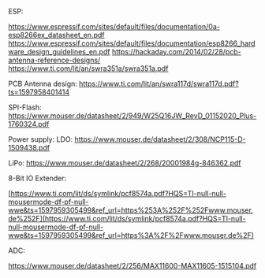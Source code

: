 ESP:

https://www.espressif.com/sites/default/files/documentation/0a-esp8266ex_datasheet_en.pdf
https://www.espressif.com/sites/default/files/documentation/esp8266_hardware_design_guidelines_en.pdf
https://hackaday.com/2014/02/28/pcb-antenna-reference-designs/
https://www.ti.com/lit/an/swra351a/swra351a.pdf

PCB Antenna design:
https://www.ti.com/lit/an/swra117d/swra117d.pdf?ts=1597958401414


SPI-Flash:
https://www.mouser.de/datasheet/2/949/W25Q16JW_RevD_01152020_Plus-1760324.pdf


Power supply:
LDO: https://www.mouser.de/datasheet/2/308/NCP115-D-1509438.pdf

LiPo: https://www.mouser.de/datasheet/2/268/20001984g-846362.pdf



8-Bit IO Extender:

[https://www.ti.com/lit/ds/symlink/pcf8574a.pdf?HQS=TI-null-null-mousermode-df-pf-null-wwe&ts=1597959305499&ref_url=https%253A%252F%252Fwww.mouser.de%252F](https://www.ti.com/lit/ds/symlink/pcf8574a.pdf?HQS=TI-null-null-mousermode-df-pf-null-wwe&ts=1597959305499&ref_url=https%3A%2F%2Fwww.mouser.de%2F)

ADC:

https://www.mouser.de/datasheet/2/256/MAX11600-MAX11605-1515104.pdf
